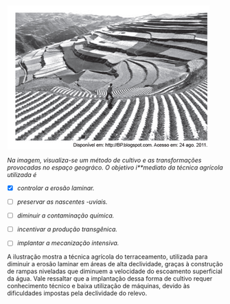 

![](ac47bf70-4115-e047-0c75-e5678d2f19d7.png)

*Na imagem, visualiza-se um método de cultivo e as transformações provocadas no espaço geográco. O objetivo i**mediato da técnica agrícola utilizada é*



- [x] *controlar a erosão laminar.*
- [ ] *preservar as nascentes -uviais.*
- [ ] *diminuir a contaminação química.*
- [ ] *incentivar a produção transgênica.*
- [ ] *implantar a mecanização intensiva.*


A ilustração mostra a técnica agrícola do terraceamento, utilizada para diminuir a erosão laminar em áreas de alta declividade, graças à construção de rampas niveladas que diminuem a velocidade do escoamento superficial da água. Vale ressaltar que a implantação dessa forma de cultivo requer conhecimento técnico e baixa utilização de máquinas, devido às dificuldades impostas pela declividade do relevo.

        